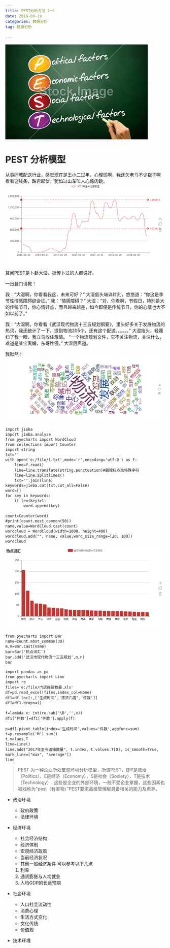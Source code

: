 ```yaml
---
title: PEST分析方法（一）
date: 2018-09-19
categories: 数据分析
tag: 数据分析

---
```

![](/photos/pest/bj.jpg)
# PEST 分析模型  

   从事同城配送行业，感觉现在是王小二过年，心理慌啊，我还欠老马不少银子啊
   看看这线条，跌宕起伏，犹如过山车叫人心惊肉跳。
![心惊肉跳图](/photos/pest/2017-2018运输数据.png)

耳闻PEST是卜卦大湿，据传卜过的人都说好。

一日登门请教！

我：“大湿啊，你看看我这，未来可好？”
大湿低头端详片刻，悠悠道：“你这是季节性情感障碍综合征。”
我：“情感障碍？”
大湿：“对，你看啊，节假日，特别是大的传统节日，你心情好点，而且越来越差，如今即便是传统节日，你的心情也大不如以前了。”

我：“大湿啊，你看看《武汉现代物流十三五规划纲要》，里头好多关于发展物流的热词，我还统计了一下，提到物流205个，还有这个配送。。。。。。”
大湿抬头，轻蔑扫了我一眼，我立马收住激情。
“一个物流规划文件，它不关注物流，关注什么，难道是某宝离婚，东哥性侵。” 大湿厉声道。

我默然！
![大湿打脸图1](/photos/pest/物流规划热点词汇词云.png)
```
import jieba
import jieba.analyse 
from pyecharts import WordCloud
from collections import Counter
import string
txt=''
with open('e:/file/1.txt',mode='r',encoding='utf-8') as f:
    line=f.read()
    line=line.translate(string.punctuation)#删除标点及特殊字符
    line=line.splitlines()
    txt=''.join(line)
keywords=jieba.cut(txt,cut_all=False)
word=[]
for key in keywords:
    if len(key)>1:
        word.append(key)

count=Counter(word)
#print(count.most_common(50))
name,value=WordCloud.cast(count)
wordcloud = WordCloud(width=1000, height=400)
wordcloud.add("", name, value,word_size_range=[20, 100])
wordcloud
```

![大湿打脸图2](/photos/pest/热点词汇柱状图.png)
```
from pyecharts import Bar
name=count.most_common(30)
m,n=Bar.cast(name)
bar=Bar('热点词汇')
bar.add('武汉市现代物流十三五规划',m,n)
bar
```

```
import pandas as pd
from pyecharts import Line
import re
files='e:/file/门店拣货数量.xls'
df=pd.read_excel(files,index_col=None)
df1=df.loc[:,['生成时间','拣货门店','件数']]
df1=df1.dropna()

f=lambda x: int(re.sub('\D','',x))
df1['件数']=df1['件数'].apply(f)

p=df1.pivot_table(index='生成时间',values='件数',aggfunc=sum)
t=p.resample('M').sum()
t.values.T
line=Line()
line.add("2017年至今运输数量", t.index, t.values.T[0], is_smooth=True, mark_line=["max", "average"])
line
```
> PEST 为一种企业所处宏观环境分析模型，所谓PEST，即P是政治（Politics），E是经济（Economy），S是社会（Society），T是技术（Technology）. 这些是企业的外部环境，一般不受企业掌握，这些因素也被戏称为“pest（有害物）”PEST要求高级管理层具备相关的能力及素养。



+ 政治环境
	+ 政府政策
	+ 法律环境

+ 经济环境
	+ 社会经济结构
	+ 经济体制
	+ 宏观经济政策
	+ 当前经济状况
	+ 其他一般经济条件
	可以参考以下几点
	1. 利率
	2. 通货膨胀与人均就业
	3. 人均GDP的长远预期

+ 社会环境
	+ 人口社会流动性
	+ 消费心理
	+ 生活方式变化
	+ 文化传统
	+ 价值观
	
+ 技术环境